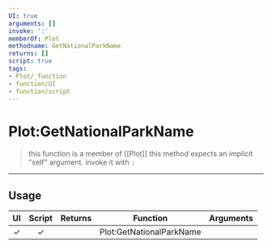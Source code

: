 ```yaml
---
UI: true
arguments: []
invoke: ':'
memberOf: Plot
methodname: GetNationalParkName
returns: []
script: true
tags:
- Plot/_function
- function/UI
- function/script
---
```

# Plot:GetNationalParkName
> this function is a member of [[Plot]]
> this method expects an implicit "self" argument. invoke it with `:`
-----
## Usage
|  UI | Script | Returns | Function | Arguments |
|:---:|:------:|-------:|:--------:|:---------|
|✓|✓||Plot:GetNationalParkName||
